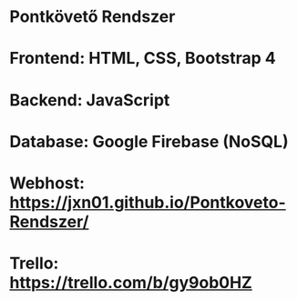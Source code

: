 # Pontkövető Rendszer
#
# Frontend: HTML, CSS, Bootstrap 4
# Backend: JavaScript
# Database: Google Firebase (NoSQL)
# Webhost: https://jxn01.github.io/Pontkoveto-Rendszer/
# Trello: https://trello.com/b/gy9ob0HZ

